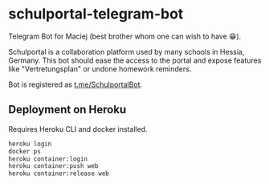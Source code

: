 # schulportal-telegram-bot

Telegram Bot for Maciej (best brother whom one can wish to have 😁).

Schulportal is a collaboration platform used by many schools in Hessia, Germany.
This bot should ease the access to the portal and expose features like "Vertretungsplan" or undone homework reminders.

Bot is registered as [t.me/SchulportalBot](http://t.me/SchulportalBot).

## Deployment on Heroku

Requires Heroku CLI and docker installed.

```bash
heroku login
docker ps
heroku container:login
heroku container:push web
heroku container:release web
```
